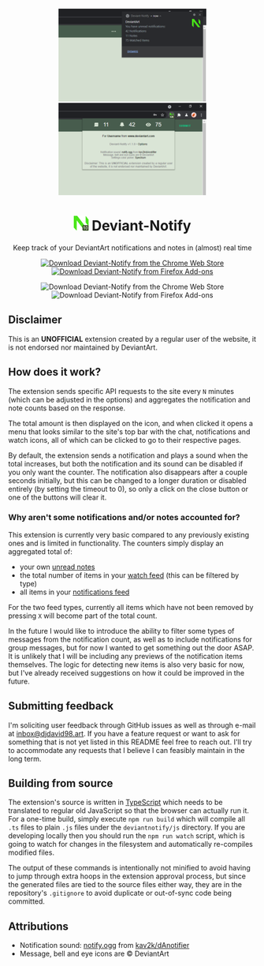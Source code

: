 <p align="center"><img src="https://raw.githubusercontent.com/DJDavid98/Deviant-Notify/master/screenshots/chrome/notification.png" alt="Deviant-Notify Chrome Notification Screenshot" width="300px"> <img src="https://raw.githubusercontent.com/DJDavid98/Deviant-Notify/master/screenshots/chrome/popup.png" alt="Deviant-Notify Chrome Popup Screenshot" width="300px"></p>
<h1 align="center"><img src="https://raw.githubusercontent.com/DJDavid98/Deviant-Notify/master/deviantnotify/img/app-48.png" alt="Deviant-Notify Extension Logo" height="30px"> Deviant-Notify</h1>

<p align="center">Keep track of your DeviantArt notifications and notes in (almost) real time</p>

<p align="center"><a href="https://chrome.google.com/webstore/detail/deviant-notify/hlmlndlfjhddkjdcmgjjmdefcplnekop"><img src="https://storage.googleapis.com/chrome-gcs-uploader.appspot.com/image/WlD8wC6g8khYWPJUsQceQkhXSlv1/iNEddTyWiMfLSwFD6qGq.png" height="60" alt="Download Deviant-Notify from the Chrome Web Store"></a> <a href="https://addons.mozilla.org/en-US/firefox/addon/deviant-notify"><img src="https://addons.cdn.mozilla.net/static/img/addons-buttons/AMO-button_1.png" height="60" alt="Download Deviant-Notify from Firefox Add-ons"></a></p>

<p align="center"><img alt="Download Deviant-Notify from the Chrome Web Store" src="https://img.shields.io/chrome-web-store/v/hlmlndlfjhddkjdcmgjjmdefcplnekop"> <img alt="Download Deviant-Notify from Firefox Add-ons" src="https://img.shields.io/amo/v/Deviant-Notify"></p>

## Disclaimer

This is an **UNOFFICIAL** extension created by a regular user of the website, it is not endorsed nor maintained by DeviantArt.

## How does it work?

The extension sends specific API requests to the site every `N` minutes (which can be adjusted in the options) and aggregates the notification and note counts based on the response.

The total amount is then displayed on the icon, and when clicked it opens a menu that looks similar to the site's top bar with the chat, notifications and watch icons, all of which can be clicked to go to their respective pages.

By default, the extension sends a notification and plays a sound when the total increases, but both the notification and its sound can be disabled if you only want the counter. The notification also disappears after a couple seconds initially, but this can be changed to a longer duration or disabled entirely (by setting the timeout to 0), so only a click on the close button or one of the buttons will clear it.

### Why aren't some notifications and/or notes accounted for?

This extension is currently very basic compared to any previously existing ones and is limited in functionality. The counters simply display an aggregated total of:

 * your own [unread notes]
 * the total number of items in your [watch feed] (this can be filtered by type)
 * all items in your [notifications feed]

For the two feed types, currently all items which have not been removed by pressing `X` will become part of the total count.

In the future I would like to introduce the ability to filter some types of messages from the notification count, as well as to include notifications for group messages, but for now I wanted to get something out the door ASAP. It is unlikely that I will be including any previews of the notification items themselves. The logic for detecting new items is also very basic for now, but I've already received suggestions on how it could be improved in the future.

## Submitting feedback

I'm soliciting user feedback through GitHub issues as well as through e-mail at inbox@djdavid98.art. If you have a feature request or want to ask for something that is not yet listed in this README feel free to reach out. I'll try to accommodate any requests that I believe I can feasibly maintain in the long term.

## Building from source

The extension's source is written in [TypeScript] which needs to be translated to regular old JavaScript so that the browser can actually run it. For a one-time build, simply execute `npm run build` which will compile all `.ts` files to plain `.js` files under the `deviantnotify/js` directory. If you are developing locally then you should run the `npm run watch` script, which is going to watch for changes in the filesystem and automatically re-compiles modified files.

The output of these commands is intentionally not minified to avoid having to jump through extra hoops in the extension approval process, but since the generated files are tied to the source files either way, they are in the repository's `.gitignore` to avoid duplicate or out-of-sync code being committed.

## Attributions

 - Notification sound: [notify.ogg] from [kav2k/dAnotifier]
 - Message, bell and eye icons are &copy; DeviantArt

  [unread notes]: https://www.deviantart.com/notifications/notes/#unread_0
  [watch feed]: https://www.deviantart.com/notifications/watch
  [notifications feed]: https://www.deviantart.com/notifications/feedback
  [notify.ogg]: https://github.com/kav2k/dAnotifier/blob/master/src/audio/notify.ogg
  [kav2k/dAnotifier]: https://github.com/kav2k/dAnotifier
  [Spectrum]: https://bgrins.github.io/spectrum/
  [TypeScript]: https://www.typescriptlang.org/
